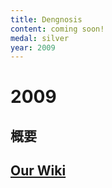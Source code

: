 ```yaml
---
title: Dengnosis
content: coming soon!
medal: silver
year: 2009
---
```

# 2009 

## 概要

## [Our Wiki](https://2009.igem.org/Team:Tokyo_Tech)